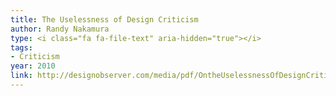 ```yaml
---
title: The Uselessness of Design Criticism
author: Randy Nakamura
type: <i class="fa fa-file-text" aria-hidden="true"></i>
tags:
- Criticism
year: 2010
link: http://designobserver.com/media/pdf/OntheUselessnessOfDesignCriticism.pdf
---
```

